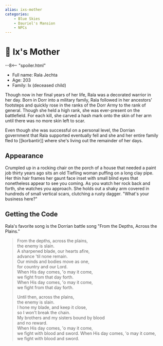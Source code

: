 ```yaml
---
alias: ixs-mother
categories:
    - Blue Skies
    - Dauriel's Mansion
    - NPCs
---
```

# 🔐 Ix's Mother

--8<-- "spoiler.html"

- Full name: Rala Jechta
- Age: 203
- Family: Ix (deceased child)

Though now in her final years of her life, Rala was a decorated warrior in her day. Born in Dorr into a military family, Rala followed in her ancestors' footsteps and quickly rose in the ranks of the Dorr Army to the rank of general. Though she held a high rank, she was ever-present on the battlefield. For each kill, she carved a hash mark onto the skin of her arm until there was no more skin left to scar.

Even though she was successful on a personal level, the Dorrian government that Rala supported eventually fell and she and her entire family fled to [[korbantir]] where she's living out the remainder of her days.

## Appearance

Crumpled up in a rocking chair on the porch of a house that needed a paint job thirty years ago sits an old Tiefling woman puffing on a long clay pipe. Her thin hair frames her gaunt face inset with small blind eyes that nonetheless appear to see you coming. As you watch her rock back and forth, she watches you approach. She holds out a shaky arm covered in hundreds of small vertical scars, clutching a rusty dagger. "What's your business here?"

## Getting the Code

Rala's favorite song is the Dorrian battle song "From the Depths, Across the Plains."

> From the depths, across the plains,  
> the enemy is slain.  
> A sharpened blade, our hearts afire,  
> advance 'til none remain.  
> Our minds and bodies move as one,  
> for country and our Lord.  
> When His day comes, 'o may it come,  
> we fight from that day forth.  
> When His day comes, 'o may it come,  
> we fight from that day forth.  
>
> Until then, across the plains,  
> the enemy is slain.  
> I hone my blade, and keep it close,  
> so I won't break the chain.  
> My brothers and my sisters bound by blood  
> and no reward.  
> When His day comes, 'o may it come,  
> we fight with blood and sword.
> When His day comes, 'o may it come,  
> we fight with blood and sword.

